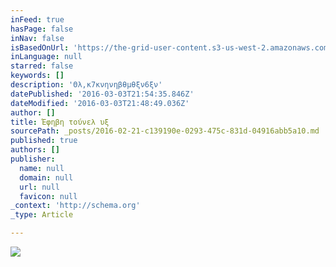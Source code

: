 ```yaml
---
inFeed: true
hasPage: false
inNav: false
isBasedOnUrl: 'https://the-grid-user-content.s3-us-west-2.amazonaws.com/693219ef-e08e-445e-9570-789e7dbb515a.png'
inLanguage: null
starred: false
keywords: []
description: 'Θλ,κ7κνηνηβθμθξν6ξν'
datePublished: '2016-03-03T21:54:35.846Z'
dateModified: '2016-03-03T21:48:49.036Z'
author: []
title: Έφηβη τούνελ υξ
sourcePath: _posts/2016-02-21-c139190e-0293-475c-831d-04916abb5a10.md
published: true
authors: []
publisher:
  name: null
  domain: null
  url: null
  favicon: null
_context: 'http://schema.org'
_type: Article

---
```

![](https://the-grid-user-content.s3-us-west-2.amazonaws.com/693219ef-e08e-445e-9570-789e7dbb515a.png)